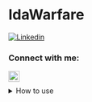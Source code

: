 # IdaWarfare

[![Linkedin](https://img.shields.io/twitter/follow/codeSTACKr?color=1DA1F2&logo=twitter&style=for-the-badge)](https://www.linkedin.com/in/yoavshah/)


### Connect with me:
[<img align="left" alt="codeSTACKr | LinkedIn" width="22px" src="https://cdn.jsdelivr.net/npm/simple-icons@v3/icons/linkedin.svg" />][linkedin]
<br />




<details>
  <summary>How to use</summary>
  
  * Create an image (Any format accepted).
  * Feed the image to the script with the default parameters.
  * Throw the processed object file to Visual Studio.
  * Build with x86
  
  <summary>Important flags</summary>
  
  
</details>



[linkedin]: https://www.linkedin.com/in/yoavshah/
